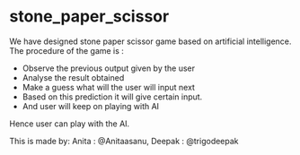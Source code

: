 # stone_paper_scissor
We have designed stone paper scissor game based on artificial intelligence. 
The procedure of the game is :
  - Observe the previous output given by the user
  - Analyse the result obtained
  - Make a guess what will the user will input next
  - Based on this prediction it will give certain input.
  - And user will keep on playing with AI

Hence user can play with the AI. 

This is made by:
  Anita : @Anitaasanu,
  Deepak : @trigodeepak
